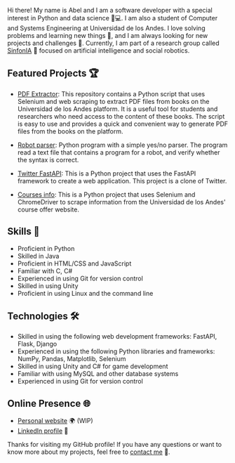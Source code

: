 
Hi there! My name is Abel and I am a software developer with a special interest in Python and data science 🐍💻.
I am also a student of Computer and Systems Engineering at Universidad de los Andes.
I love solving problems and learning new things 🤔, and I am always looking for new projects and challenges 💪.
Currently, I am part of a research group called [SinfonIA](https://sinfoniauniandes.github.io/) 🤖 focused on artificial intelligence and social robotics.

## Featured Projects 🏆

- [PDF Extractor](https://github.com/abelarismendy/extract_pdf): This repository contains a Python script that uses Selenium and web scraping to extract PDF files from books on the Universidad de los Andes platform. It is a useful tool for students and researchers who need access to the content of these books. The script is easy to use and provides a quick and convenient way to generate PDF files from the books on the platform.
- [Robot parser](https://github.com/LYM202202-AM/RobotParser): Python program with a simple yes/no parser. The program read a text file that contains a program for a robot, and verify whether the syntax is correct.

- [Twitter FastAPI](https://github.com/abelarismendy/twitter-fast-api): This is a Python project that uses the FastAPI framework to create a web application. This project is a clone of Twitter.
- [Courses info](https://github.com/abelarismendy/oferta-cursos): This is a Python project that uses Selenium and ChromeDriver to scrape information from the Universidad de los Andes' course offer website.


## Skills 💪

- Proficient in Python
- Skilled in Java
- Proficient in HTML/CSS and JavaScript
- Familiar with C, C#
- Experienced in using Git for version control
- Skilled in using Unity
- Proficient in using Linux and the command line

## Technologies 🛠

- Skilled in using the following web development frameworks: FastAPI, Flask, Django
- Experienced in using the following Python libraries and frameworks: NumPy, Pandas, Matplotlib, Selenium
- Skilled in using Unity and C# for game development
- Familiar with using MySQL and other database systems
- Experienced in using Git for version control

## Online Presence 🌐

- [Personal website](https://abel.arismendy.co) 🌍 (WIP)
- [LinkedIn profile](https://www.linkedin.com/in/abelarismendy/) 💼


Thanks for visiting my GitHub profile! If you have any questions or want to know more about my projects, feel free to [contact me](mailto:abel@arismendy.co?cc=a.arismendy@uniandes.edu.co&subject=Contact%20me%20-%20Github) 💬.
